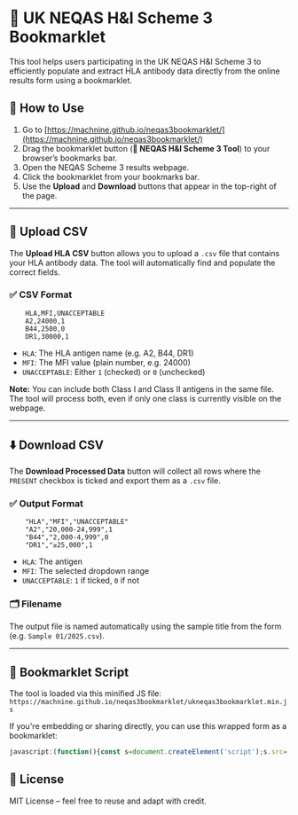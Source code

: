 # 🧬 UK NEQAS H&I Scheme 3 Bookmarklet

This tool helps users participating in the UK NEQAS H&I Scheme 3 to efficiently populate and extract HLA antibody data directly from the online results form using a bookmarklet.

## 🔧 How to Use

1. Go to [https://machnine.github.io/neqas3bookmarklet/](https://machnine.github.io/neqas3bookmarklet/)
2. Drag the bookmarklet button (**🧬 NEQAS H&I Scheme 3 Tool**) to your browser’s bookmarks bar.
3. Open the NEQAS Scheme 3 results webpage.
4. Click the bookmarklet from your bookmarks bar.
5. Use the **Upload** and **Download** buttons that appear in the top-right of the page.

---

## 📄 Upload CSV

The **Upload HLA CSV** button allows you to upload a `.csv` file that contains your HLA antibody data. The tool will automatically find and populate the correct fields.

### ✅ CSV Format
```
    HLA,MFI,UNACCEPTABLE
    A2,24000,1
    B44,2500,0
    DR1,30000,1
```
- `HLA`: The HLA antigen name (e.g. A2, B44, DR1)
- `MFI`: The MFI value (plain number, e.g. 24000)
- `UNACCEPTABLE`: Either `1` (checked) or `0` (unchecked)

**Note:** You can include both Class I and Class II antigens in the same file. The tool will process both, even if only one class is currently visible on the webpage.

---

## ⬇️ Download CSV

The **Download Processed Data** button will collect all rows where the `PRESENT` checkbox is ticked and export them as a `.csv` file.

### ✅ Output Format
```
    "HLA","MFI","UNACCEPTABLE"
    "A2","20,000-24,999",1
    "B44","2,000-4,999",0
    "DR1","≥25,000",1
```
- `HLA`: The antigen
- `MFI`: The selected dropdown range
- `UNACCEPTABLE`: `1` if ticked, `0` if not

### 🗂 Filename
The output file is named automatically using the sample title from the form (e.g. `Sample 01/2025.csv`).

---

## 🔗 Bookmarklet Script

The tool is loaded via this minified JS file:  
`https://machnine.github.io/neqas3bookmarklet/ukneqas3bookmarklet.min.js`

If you're embedding or sharing directly, you can use this wrapped form as a bookmarklet:
```javascript
javascript:(function(){const s=document.createElement('script');s.src='https://machnine.github.io/neqas3bookmarklet/ukneqas3bookmarklet.min.js';document.body.appendChild(s);})();
```
## 📎 License
MIT License – feel free to reuse and adapt with credit.
